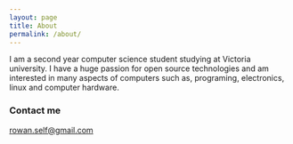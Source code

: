 ```yaml
---
layout: page
title: About
permalink: /about/
---
```


I am a second year computer science student studying at Victoria university. I have a huge passion for open source
technologies and am interested in many aspects of computers such as, programing, electronics, linux and computer
hardware.  

### Contact me

[rowan.self@gmail.com](mailto:rowan.self@gmail.com)
